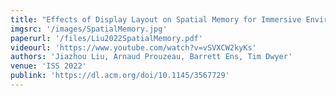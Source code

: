 ```yaml
---
title: "Effects of Display Layout on Spatial Memory for Immersive Environments"
imgsrc: '/images/SpatialMemory.jpg'
paperurl: '/files/Liu2022SpatialMemory.pdf'
videourl: 'https://www.youtube.com/watch?v=vSVXCW2kyKs'
authors: 'Jiazhou Liu, Arnaud Prouzeau, Barrett Ens, Tim Dwyer'
venue: 'ISS 2022'
publink: 'https://dl.acm.org/doi/10.1145/3567729'
---
```

